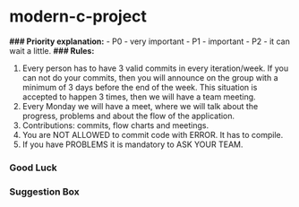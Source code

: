 # modern-c-project



**### Priority explanation:** 
    - P0 - very important 
    - P1 - important
    - P2 - it can wait a little.
**### Rules:**

1.  Every person has to have 3 valid commits in every iteration/week. If you can not do your commits, then you will announce on the group with a minimum of 3 days before the end of the week. This situation is accepted to happen 3 times, then we will have a team meeting.
2. Every Monday we will have a meet, where we will talk about the progress, problems and about the flow of the application.
3. Contributions: commits, flow charts and meetings.
4. You are NOT ALLOWED to commit code with ERROR. It has to compile.
5. If you have PROBLEMS it is mandatory to ASK YOUR TEAM.

### **Good Luck**
### **Suggestion Box**
